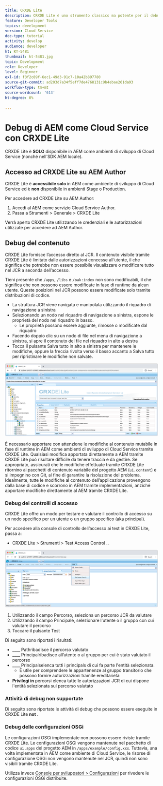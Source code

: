 ```yaml
---
title: CRXDE Lite
description: CRXDE Lite è uno strumento classico ma potente per il debug di AEM come ambienti per sviluppatori di Cloud Service. CRXDE Lite fornisce una suite di funzionalità che facilita il debug dall’ispezione di tutte le risorse e proprietà, dalla manipolazione delle parti modificabili del JCR e dalle indagini sulle autorizzazioni.
feature: Developer Tools
topics: development
version: Cloud Service
doc-type: tutorial
activity: develop
audience: developer
kt: KT-5481
thumbnail: kt-5481.jpg
topic: Development
role: Developer
level: Beginner
exl-id: f3f2c89f-6ec1-49d3-91c7-10a42b897780
source-git-commit: ad203d7a34f5eff7de4768131c9b4ebae261da93
workflow-type: tm+mt
source-wordcount: '613'
ht-degree: 0%

---
```


# Debug di AEM come Cloud Service con CRXDE Lite

CRXDE Lite è __SOLO__ disponibile in AEM come ambienti di sviluppo di Cloud Service (nonché nell&#39;SDK AEM locale).

## Accesso ad CRXDE Lite su AEM Author

CRXDE Lite è __accessibile solo__ in AEM come ambiente di sviluppo di Cloud Service ed è __non__ disponibile in ambienti Stage o Production.

Per accedere ad CRXDE Lite su AEM Author:

1. Accedi al AEM come servizio Cloud Service Author.
1. Passa a Strumenti > Generale > CRXDE Lite

Verrà aperto CRXDE Lite utilizzando le credenziali e le autorizzazioni utilizzate per accedere ad AEM Author.

## Debug del contenuto

CRXDE Lite fornisce l’accesso diretto al JCR. Il contenuto visibile tramite CRXDE Lite è limitato dalle autorizzazioni concesse all’utente, il che significa che potrebbe non essere possibile visualizzare o modificare tutto nel JCR a seconda dell’accesso.

Tieni presente che `/apps`, `/libs` e `/oak:index` non sono modificabili, il che significa che non possono essere modificate in fase di runtime da alcun utente. Queste posizioni nel JCR possono essere modificate solo tramite distribuzioni di codice.

+ La struttura JCR viene navigata e manipolata utilizzando il riquadro di navigazione a sinistra
+ Selezionando un nodo nel riquadro di navigazione a sinistra, espone le proprietà del nodo nel riquadro in basso.
   + Le proprietà possono essere aggiunte, rimosse o modificate dal riquadro
+ Facendo doppio clic su un nodo di file nel menu di navigazione a sinistra, si apre il contenuto del file nel riquadro in alto a destra
+ Tocca il pulsante Salva tutto in alto a sinistra per mantenere le modifiche, oppure la freccia rivolta verso il basso accanto a Salva tutto per ripristinare le modifiche non salvate.

![CRXDE Lite - Debug del contenuto](./assets/crxde-lite/debugging-content.png)

È necessario apportare con attenzione le modifiche al contenuto mutabile in fase di runtime in AEM come ambienti di sviluppo di Cloud Service tramite CRXDE Lite.
Qualsiasi modifica apportata direttamente a AEM tramite CRXDE Lite può risultare difficile da tenere traccia e da gestire. Se appropriato, assicurati che le modifiche effettuate tramite CRXDE Lite ritornino ai pacchetti di contenuto variabile del progetto AEM (`ui.content`) e si impegnino con Git, al fine di garantire la risoluzione del problema. Idealmente, tutte le modifiche al contenuto dell’applicazione provengono dalla base di codice e scorrono in AEM tramite implementazioni, anziché apportare modifiche direttamente al AEM tramite CRXDE Lite.

### Debug dei controlli di accesso

CRXDE Lite offre un modo per testare e valutare il controllo di accesso su un nodo specifico per un utente o un gruppo specifico (aka principal).

Per accedere alla console di controllo dell’accesso ai test in CRXDE Lite, passa a:

+ CRXDE Lite > Strumenti > Test Access Control ..

![CRXDE Lite - Controllo dell&#39;accesso ai test](./assets/crxde-lite/permissions__test-access-control.png)

1. Utilizzando il campo Percorso, seleziona un percorso JCR da valutare
1. Utilizzando il campo Principale, selezionare l&#39;utente o il gruppo con cui valutare il percorso
1. Toccare il pulsante Test

Di seguito sono riportati i risultati:

+ ____ Pathribadisce il percorso valutato
+ ____ Principalribadisce all’utente o al gruppo per cui è stato valutato il percorso
+ ____ Principalselenca tutti i principals di cui fa parte l&#39;entità selezionata.
   + È utile per comprendere le appartenenze al gruppo transitorio che possono fornire autorizzazioni tramite ereditarietà
+ __Privilegi in__ percorsi elenca tutte le autorizzazioni JCR di cui dispone l&#39;entità selezionata sul percorso valutato

### Attività di debug non supportate

Di seguito sono riportate le attività di debug che possono essere eseguite in CRXDE Lite __not__ .

### Debug delle configurazioni OSGi

Le configurazioni OSGi implementate non possono essere riviste tramite CRXDE Lite. Le configurazioni OSGi vengono mantenute nel pacchetto di codice `ui.apps` del progetto AEM in `/apps/example/config.xxx`. Tuttavia, una volta implementata in AEM come ambiente di Cloud Service, le risorse di configurazione OSGi non vengono mantenute nel JCR, quindi non sono visibili tramite CRXDE Lite.

Utilizza invece [Console per sviluppatori > Configurazioni](./developer-console.md#configurations) per rivedere le configurazioni OSGi distribuite.
